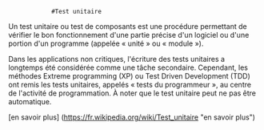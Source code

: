 				#Test unitaire


Un test unitaire ou test de composants est une procédure permettant de vérifier le bon fonctionnement d'une partie précise d'un logiciel ou d'une portion d'un programme (appelée « unité » ou « module »).

Dans les applications non critiques, l'écriture des tests unitaires a longtemps été considérée comme une tâche secondaire. Cependant, les méthodes Extreme programming (XP) ou Test Driven Development (TDD) ont remis les tests unitaires, appelés « tests du programmeur », au centre de l'activité de programmation. À noter que le test unitaire peut ne pas être automatique.

[en savoir plus] (https://fr.wikipedia.org/wiki/Test_unitaire "en savoir plus")
